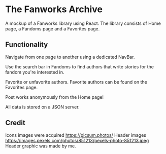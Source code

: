 # The Fanworks Archive

A mockup of a Fanworks library using React. The library consists of Home page, a Fandoms page and a Favorites page.  

## Functionality

Navigate from one page to another using a dedicated NavBar. 

Use the search bar in Fandoms to find authors that write stories for the fandom you're interested in. 

Favorite or unfavorite authors. Favorite authors can be found on the Favorites page. 

Post works anonymously from the Home page! 

All data is stored on a JSON server. 

## Credit

Icons images were acquired https://picsum.photos/
Header images https://images.pexels.com/photos/851213/pexels-photo-851213.jpeg 
Header graphic was made by me. 